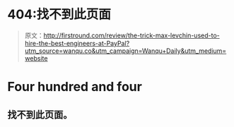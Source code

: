 # 404:找不到此页面

> 原文：<http://firstround.com/review/the-trick-max-levchin-used-to-hire-the-best-engineers-at-PayPal?utm_source=wanqu.co&utm_campaign=Wanqu+Daily&utm_medium=website>

# Four hundred and four

## 找不到此页面。